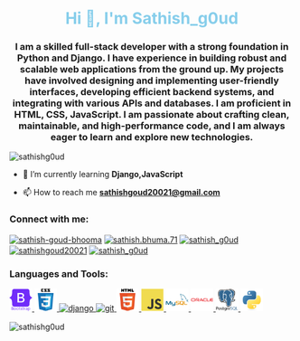 <h1 align="center" style="color: skyblue; transition: color 0.3s ease;">Hi 👋, I'm Sathish_g0ud</h1>
<h3 align="center">I am a skilled full-stack developer with a strong foundation in Python and Django. I have experience in building robust and scalable web applications from the ground up. My projects have involved designing and implementing user-friendly interfaces, developing efficient backend systems, and integrating with various APIs and databases. I am proficient in HTML, CSS, JavaScript. I am passionate about crafting clean, maintainable, and high-performance code, and I am always eager to learn and explore new technologies.</h3>

<p align="left"> <img src="https://komarev.com/ghpvc/?username=sathishg0ud&label=Profile%20views&color=0e75b6&style=flat" alt="sathishg0ud" /> </p>

- 🌱 I’m currently learning **Django,JavaScript**

- 📫 How to reach me **sathishgoud20021@gmail.com**

<h3 align="left">Connect with me:</h3>
<p align="left">
<a href="https://linkedin.com/in/sathish-goud-bhooma" target="blank"><img align="center" src="https://raw.githubusercontent.com/rahuldkjain/github-profile-readme-generator/master/src/images/icons/Social/linked-in-alt.svg" alt="sathish-goud-bhooma" height="30" width="40" /></a>
<a href="https://fb.com/sathish.bhuma.71" target="blank"><img align="center" src="https://raw.githubusercontent.com/rahuldkjain/github-profile-readme-generator/master/src/images/icons/Social/facebook.svg" alt="sathish.bhuma.71" height="30" width="40" /></a>
<a href="https://instagram.com/sathish_g0ud" target="blank"><img align="center" src="https://raw.githubusercontent.com/rahuldkjain/github-profile-readme-generator/master/src/images/icons/Social/instagram.svg" alt="sathish_g0ud" height="30" width="40" /></a>
<a href="https://www.hackerrank.com/sathishgoud20021" target="blank"><img align="center" src="https://raw.githubusercontent.com/rahuldkjain/github-profile-readme-generator/master/src/images/icons/Social/hackerrank.svg" alt="sathishgoud20021" height="30" width="40" /></a>
<a href="https://www.leetcode.com/sathish_g0ud" target="blank"><img align="center" src="https://raw.githubusercontent.com/rahuldkjain/github-profile-readme-generator/master/src/images/icons/Social/leet-code.svg" alt="sathish_g0ud" height="30" width="40" /></a>
</p>

<h3 align="left">Languages and Tools:</h3>
<p align="left"> <a href="https://getbootstrap.com" target="_blank" rel="noreferrer"> <img src="https://raw.githubusercontent.com/devicons/devicon/master/icons/bootstrap/bootstrap-plain-wordmark.svg" alt="bootstrap" width="40" height="40"/> </a> <a href="https://www.w3schools.com/css/" target="_blank" rel="noreferrer"> <img src="https://raw.githubusercontent.com/devicons/devicon/master/icons/css3/css3-original-wordmark.svg" alt="css3" width="40" height="40"/> </a> <a href="https://www.djangoproject.com/" target="_blank" rel="noreferrer"> <img src="https://cdn.worldvectorlogo.com/logos/django.svg" alt="django" width="40" height="40"/> </a> <a href="https://git-scm.com/" target="_blank" rel="noreferrer"> <img src="https://www.vectorlogo.zone/logos/git-scm/git-scm-icon.svg" alt="git" width="40" height="40"/> </a> <a href="https://www.w3.org/html/" target="_blank" rel="noreferrer"> <img src="https://raw.githubusercontent.com/devicons/devicon/master/icons/html5/html5-original-wordmark.svg" alt="html5" width="40" height="40"/> </a> <a href="https://developer.mozilla.org/en-US/docs/Web/JavaScript" target="_blank" rel="noreferrer"> <img src="https://raw.githubusercontent.com/devicons/devicon/master/icons/javascript/javascript-original.svg" alt="javascript" width="40" height="40"/> </a> <a href="https://www.mysql.com/" target="_blank" rel="noreferrer"> <img src="https://raw.githubusercontent.com/devicons/devicon/master/icons/mysql/mysql-original-wordmark.svg" alt="mysql" width="40" height="40"/> </a> <a href="https://www.oracle.com/" target="_blank" rel="noreferrer"> <img src="https://raw.githubusercontent.com/devicons/devicon/master/icons/oracle/oracle-original.svg" alt="oracle" width="40" height="40"/> </a> <a href="https://www.postgresql.org" target="_blank" rel="noreferrer"> <img src="https://raw.githubusercontent.com/devicons/devicon/master/icons/postgresql/postgresql-original-wordmark.svg" alt="postgresql" width="40" height="40"/> </a> <a href="https://www.python.org" target="_blank" rel="noreferrer"> <img src="https://raw.githubusercontent.com/devicons/devicon/master/icons/python/python-original.svg" alt="python" width="40" height="40"/> </a> </p>

<p><img align="center" src="https://github-readme-stats.vercel.app/api/top-langs?username=sathishg0ud&show_icons=true&locale=en&layout=compact" alt="sathishg0ud" /></p>
